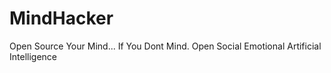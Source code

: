 # MindHacker
Open Source Your Mind... If You Dont Mind.  Open Social Emotional Artificial Intelligence
